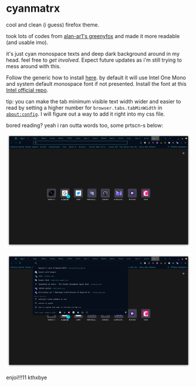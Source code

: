 # cyanmatrx

cool and clean (i guess) firefox theme. 

took lots of codes from [alan-ar1's greenyfox](https://github.com/alan-ar1/greenyfox) and made it more readable (and usable imo).

it's just cyan monospace texts and deep dark background around in my head. feel free to *get involved*. Expect future updates as i'm still trying to mess around with this.


Follow the generic how to install [here](https://github.com/FirefoxCSS-Store/FirefoxCSS-Store.github.io).
by default it will use Intel One Mono and system default monospace font if not presented. Install the font at this [Intel official repo](https://github.com/intel/intel-one-mono).

tip: you can make the tab minimum visible text width wider and easier to read by setting a higher number for `browser.tabs.tabMinWidth` in <a href="about:config">`about:config`</a>. I will figure out a way to add it right into my css file.

bored reading? yeah i ran outta words too, some prtscn-s below:

![new tab and lots of other tabs](/prtscn/image.png)

![drop down suggestions](/prtscn/image2.png)


enjoi!!!11 kthxbye
